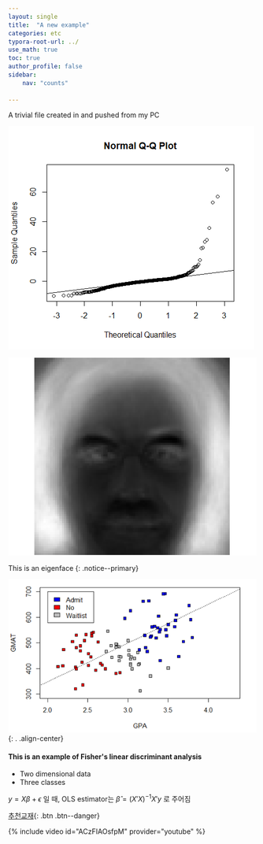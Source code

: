 ```yaml
---
layout: single
title:  "A new example"
categories: etc
typora-root-url: ../
use_math: true
toc: true
author_profile: false
sidebar:
    nav: "counts"

---
```


A trivial file created in and pushed from my PC

![q1_2_qqplot](/assets/images/q1_2_qqplot.png)

<img src="/assets/images/2023-04-04-frompc/EigenFace.png" alt="EigenFace" style="zoom:2000%;" />

This is an eigenface
{: .notice--primary}

![q2_4_scaledplot](/assets/images/2023-04-04-frompc/q2_4_scaledplot.png){: . .align-center}

<div class="notice--danger">
<h4>This is an example of Fisher's linear discriminant analysis</h4>
<ul>
    <li> Two dimensional data </li>
    <li> Three classes </li>
</ul>
</div>

$y = X \beta + \epsilon$ 일 때, OLS estimator는
$\hat{\beta} = (X'X)^{-1}X'y$ 로 주어짐

[추천교재](https://product.kyobobook.co.kr/detail/S000001681559){: .btn .btn--danger}

{% include video id="ACzFIAOsfpM" provider="youtube" %}